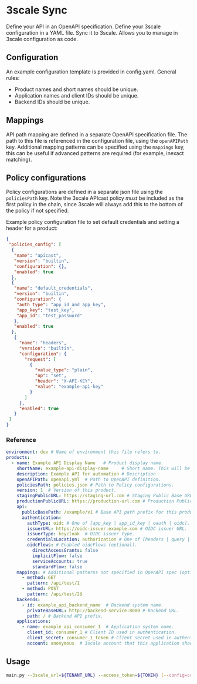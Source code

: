 3scale Sync
===

Define your API in an OpenAPI specification. Define your 3scale configuration in a YAML file. Sync it to 3scale. Allows
you to manage in 3scale configuration as code.

## Configuration

An example configuration template is provided in config.yaml. General rules:

- Product names and short names should be unique.
- Application names and client IDs should be unique.
- Backend IDs should be unique.

## Mappings
API path mapping are defined in a separate OpenAPI specification file. The path to this file is referenced in the 
configuration file, using the `openAPIPath` key. Additional mapping patterns can be specified using the `mappings` 
key, this can be useful if advanced patterns are required (for example, inexact matching).

## Policy configurations
Policy configurations are defined in a separate json file using the `policiesPath` key. Note the 3scale APIcast
policy _must_ be included as the first policy in the chain, since 3scale will always add this to the bottom of the 
policy if not specified.

Example policy configuration file to set default credentials and setting a header for a product:

```json
{
 "policies_config": [
  {
   "name": "apicast",
   "version": "builtin",
   "configuration": {},
   "enabled": true
  },
  {
   "name": "default_credentials",
   "version": "builtin",
   "configuration": {
    "auth_type": "app_id_and_app_key",
    "app_key": "test_key",
    "app_id": "test_password"
   },
   "enabled": true
  },
   {
     "name": "headers",
     "version": "builtin",
     "configuration": {
       "request": [
         {
           "value_type": "plain",
           "op": "set",
           "header": "X-API-KEY",
           "value": "example-api-key"
         }
       ]
     },
     "enabled": true
   }
 ]
}
```

### Reference

```yaml
environment: dev # Name of environment this file refers to.
products:
  - name: Example API Display Name   # Product display name.
    shortName: example-api-display-name     # Short name. This will be used as the system name.
    description: Example API for automation # Description
    openAPIPath: openapi.yml  # Path to OpenAPI definition.
    policiesPath: policies.json # Path to Policy configurations.
    version: 1  # Version of this product.
    stagingPublicURL: https://staging-url.com # Staging Public Base URL (optional)
    productionPublicURL: https://production-url.com # Production Public Base URL (optional)
    api:
      publicBasePath: /example/v1 # Base API path prefix for this product in the tenant.
      authentication:
        authType: oidc # One of [app_key | app_id_key | oauth | oidc].
        issuerURL: https://oidc-issuer.example.com # OIDC issuer URL.
        issuerType: keycloak  # OIDC issuer type.
        credentialsLocation: authorization # One of [headers | query | authorization].
        oidcFlows: # Enabled oidcFlows (optional).
          directAccessGrants: false
          implicitFlow: false
          serviceAccounts: true
          standardFlow: false
    mappings: # Additional patterns not specified in OpenAPI spec (optional)
      - method: GET
        pattern: /api/test/1
      - method: POST
        pattern: /api/test/2$
    backends:
      - id: example_api_backend_name  # Backend system name.
        privateBaseURL: http://backend-service:8080 # Backend URL.
        path: / # Backend API prefix.
    applications:
      - name: example_api_consumer_1  # Application system name.
        client_id: consumer_1 # Client ID used in authentication.
        client_secret: consumer_1_token # Client secret used in authentication.
        account: anonymous  # 3scale account that this application should be created under.
```

## Usage

```bash
main.py --3scale_url=${TENANT_URL} --access_token=${TOKEN} [--config=config.yml]
```
